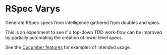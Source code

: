 # RSpec Varys

Generate RSpec specs from intelligence gathered from doubles and spies.

This is an experiment to see if a top-down TDD work-flow can be improved by partially automating the creation of lower level specs.

See the [Cucumber features](https://relishapp.com/spechero/rspec-varys/docs) for examples of intended usage.

